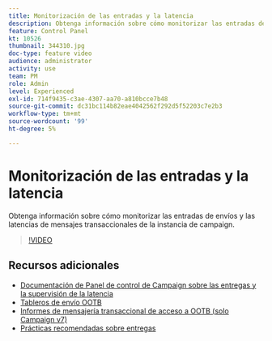```yaml
---
title: Monitorización de las entradas y la latencia
description: Obtenga información sobre cómo monitorizar las entradas de envíos y las latencias de mensajes transaccionales de la instancia de campaign.
feature: Control Panel
kt: 10526
thumbnail: 344310.jpg
doc-type: feature video
audience: administrator
activity: use
team: PM
role: Admin
level: Experienced
exl-id: 714f9435-c3ae-4307-aa70-a810bcce7b48
source-git-commit: dc31bc114b82eae4042562f292d5f52203c7e2b3
workflow-type: tm+mt
source-wordcount: '99'
ht-degree: 5%

---
```


# Monitorización de las entradas y la latencia

Obtenga información sobre cómo monitorizar las entradas de envíos y las latencias de mensajes transaccionales de la instancia de campaign.

>[!VIDEO](https://video.tv.adobe.com/v/344310/?quality=12)

## Recursos adicionales

* [Documentación de Panel de control de Campaign sobre las entregas y la supervisión de la latencia](https://experienceleague.adobe.com/docs/control-panel/using/performance-monitoring/thoughputs-latencies.html?lang=en#)
* [Tableros de envío OOTB](https://experienceleague.adobe.com/docs/campaign-classic/using/sending-messages/monitoring-deliveries/delivery-dashboard.html?lang=en)
* [Informes de mensajería transaccional de acceso a OOTB (solo Campaign v7)](https://experienceleague.adobe.com/docs/campaign-classic/using/transactional-messaging/reports/about-transactional-messaging-reports.html?lang=en)
* [Prácticas recomendadas sobre entregas](https://experienceleague.adobe.com/docs/campaign-standard/using/communication-channels/delivery-bestpractices/delivery-best-practices.html?lang=en)
